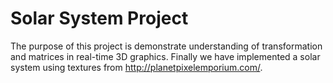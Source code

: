 # Solar System Project

The purpose of this project is demonstrate understanding of transformation and matrices in real-time 3D graphics.
Finally we have implemented a solar system using textures from http://planetpixelemporium.com/.
